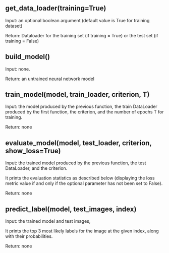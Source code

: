 ## get_data_loader(training=True)

Input: an optional boolean argument (default value is True for training dataset)

Return: Dataloader for the training set (if training = True) or the test set (if training = False)

## build_model()

Input: none.

Return: an untrained neural network model

## train_model(model, train_loader, criterion, T)

Input: the model produced by the previous function, the train DataLoader produced by the first function, the criterion, and the number of epochs T for training.

Return: none

## evaluate_model(model, test_loader, criterion, show_loss=True)

Input: the trained model produced by the previous function, the test DataLoader, and the criterion.

It prints the evaluation statistics as described below (displaying the loss metric value if and only if the optional parameter has not been set to False).

Return: none

## predict_label(model, test_images, index)

Input: the trained model and test images,

It prints the top 3 most likely labels for the image at the given index, along with their probabilities.

Return: none
